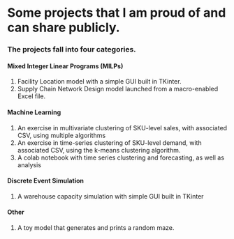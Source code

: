 # Some projects that I am proud of and can share publicly.

### The projects fall into four categories.
#### Mixed Integer Linear Programs (MILPs)
1) Facility Location model with a simple GUI built in TKinter.
2) Supply Chain Network Design model launched from a macro-enabled Excel file.

#### Machine Learning
1) An exercise in multivariate clustering of SKU-level sales, with associated CSV, using multiple algorithms
2) An exercise in time-series clustering of SKU-level demand, with associated CSV, using the k-means clustering algorithm.
3) A colab notebook with time series clustering and forecasting, as well as analysis

#### Discrete Event Simulation
1) A warehouse capacity simulation with simple GUI built in TKinter

#### Other
1) A toy model that generates and prints a random maze.
